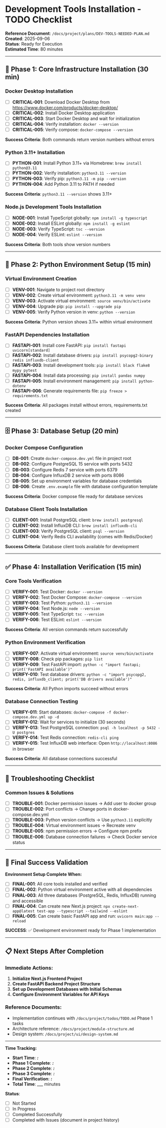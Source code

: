 # Development Tools Installation - TODO Checklist

**Reference Document**: `/docs/project/plans/DEV-TOOLS-NEEDED-PLAN.md`  
**Created**: 2025-09-06  
**Status**: Ready for Execution  
**Estimated Time**: 80 minutes  

---

## 🚨 **Phase 1: Core Infrastructure Installation (30 min)**

### **Docker Desktop Installation**
- [ ] **CRITICAL-001**: Download Docker Desktop from https://www.docker.com/products/docker-desktop/
- [ ] **CRITICAL-002**: Install Docker Desktop application
- [ ] **CRITICAL-003**: Start Docker Desktop and wait for initialization
- [ ] **CRITICAL-004**: Verify installation: `docker --version`
- [ ] **CRITICAL-005**: Verify compose: `docker-compose --version`

**Success Criteria**: Both commands return version numbers without errors

### **Python 3.11+ Installation**
- [ ] **PYTHON-001**: Install Python 3.11+ via Homebrew: `brew install python@3.11`
- [ ] **PYTHON-002**: Verify installation: `python3.11 --version`
- [ ] **PYTHON-003**: Verify pip: `python3.11 -m pip --version`
- [ ] **PYTHON-004**: Add Python 3.11 to PATH if needed

**Success Criteria**: `python3.11 --version` shows 3.11+ 

### **Node.js Development Tools Installation**
- [ ] **NODE-001**: Install TypeScript globally: `npm install -g typescript`
- [ ] **NODE-002**: Install ESLint globally: `npm install -g eslint`
- [ ] **NODE-003**: Verify TypeScript: `tsc --version`
- [ ] **NODE-004**: Verify ESLint: `eslint --version`

**Success Criteria**: Both tools show version numbers

---

## 🐍 **Phase 2: Python Environment Setup (15 min)**

### **Virtual Environment Creation**
- [ ] **VENV-001**: Navigate to project root directory
- [ ] **VENV-002**: Create virtual environment: `python3.11 -m venv venv`
- [ ] **VENV-003**: Activate virtual environment: `source venv/bin/activate`
- [ ] **VENV-004**: Upgrade pip: `pip install --upgrade pip`
- [ ] **VENV-005**: Verify Python version in venv: `python --version`

**Success Criteria**: Python version shows 3.11+ within virtual environment

### **FastAPI Dependencies Installation**
- [ ] **FASTAPI-001**: Install core FastAPI: `pip install fastapi uvicorn[standard]`
- [ ] **FASTAPI-002**: Install database drivers: `pip install psycopg2-binary redis influxdb-client`
- [ ] **FASTAPI-003**: Install development tools: `pip install black flake8 mypy pytest`
- [ ] **FASTAPI-004**: Install data processing: `pip install pandas numpy`
- [ ] **FASTAPI-005**: Install environment management: `pip install python-dotenv`
- [ ] **FASTAPI-006**: Generate requirements file: `pip freeze > requirements.txt`

**Success Criteria**: All packages install without errors, requirements.txt created

---

## 🗄️ **Phase 3: Database Setup (20 min)**

### **Docker Compose Configuration**
- [ ] **DB-001**: Create `docker-compose.dev.yml` file in project root
- [ ] **DB-002**: Configure PostgreSQL 15 service with ports 5432
- [ ] **DB-003**: Configure Redis 7 service with ports 6379
- [ ] **DB-004**: Configure InfluxDB 2 service with ports 8086
- [ ] **DB-005**: Set up environment variables for database credentials
- [ ] **DB-006**: Create `.env.example` file with database configuration template

**Success Criteria**: Docker compose file ready for database services

### **Database Client Tools Installation**
- [ ] **CLIENT-001**: Install PostgreSQL client: `brew install postgresql`
- [ ] **CLIENT-002**: Install InfluxDB CLI: `brew install influxdb-cli`
- [ ] **CLIENT-003**: Verify PostgreSQL client: `psql --version`
- [ ] **CLIENT-004**: Verify Redis CLI availability (comes with Redis/Docker)

**Success Criteria**: Database client tools available for development

---

## ✅ **Phase 4: Installation Verification (15 min)**

### **Core Tools Verification**
- [ ] **VERIFY-001**: Test Docker: `docker --version`
- [ ] **VERIFY-002**: Test Docker Compose: `docker-compose --version`
- [ ] **VERIFY-003**: Test Python: `python3.11 --version`
- [ ] **VERIFY-004**: Test Node.js: `node --version`
- [ ] **VERIFY-005**: Test TypeScript: `tsc --version`
- [ ] **VERIFY-006**: Test ESLint: `eslint --version`

**Success Criteria**: All version commands return successfully

### **Python Environment Verification**
- [ ] **VERIFY-007**: Activate virtual environment: `source venv/bin/activate`
- [ ] **VERIFY-008**: Check pip packages: `pip list`
- [ ] **VERIFY-009**: Test FastAPI import: `python -c "import fastapi; print('FastAPI available')"`
- [ ] **VERIFY-010**: Test database drivers: `python -c "import psycopg2, redis, influxdb_client; print('DB drivers available')"`

**Success Criteria**: All Python imports succeed without errors

### **Database Connection Testing**
- [ ] **VERIFY-011**: Start databases: `docker-compose -f docker-compose.dev.yml up -d`
- [ ] **VERIFY-012**: Wait for services to initialize (30 seconds)
- [ ] **VERIFY-013**: Test PostgreSQL connection: `psql -h localhost -p 5432 -U postgres`
- [ ] **VERIFY-014**: Test Redis connection: `redis-cli ping`
- [ ] **VERIFY-015**: Test InfluxDB web interface: Open `http://localhost:8086` in browser

**Success Criteria**: All database connections successful

---

## 🚨 **Troubleshooting Checklist**

### **Common Issues & Solutions**
- [ ] **TROUBLE-001**: Docker permission issues → Add user to docker group
- [ ] **TROUBLE-002**: Port conflicts → Change ports in docker-compose.dev.yml
- [ ] **TROUBLE-003**: Python version conflicts → Use `python3.11` explicitly
- [ ] **TROUBLE-004**: Virtual environment issues → Recreate venv
- [ ] **TROUBLE-005**: npm permission errors → Configure npm prefix
- [ ] **TROUBLE-006**: Database connection failures → Check Docker service status

---

## 🎯 **Final Success Validation**

**Environment Setup Complete When:**
- [ ] **FINAL-001**: All core tools installed and verified
- [ ] **FINAL-002**: Python virtual environment active with all dependencies
- [ ] **FINAL-003**: All three databases (PostgreSQL, Redis, InfluxDB) running and accessible
- [ ] **FINAL-004**: Can create new Next.js project: `npx create-next-app@latest test-app --typescript --tailwind --eslint`
- [ ] **FINAL-005**: Can create basic FastAPI app and run: `uvicorn main:app --reload`

**SUCCESS**: ✅ Development environment ready for Phase 1 implementation  

---

## 📋 **Next Steps After Completion**

### **Immediate Actions:**
1. **Initialize Next.js Frontend Project**
2. **Create FastAPI Backend Project Structure** 
3. **Set up Development Databases with Initial Schemas**
4. **Configure Environment Variables for API Keys**

### **Reference Documents:**
- Implementation continues with `/docs/project/todos/TODO.md` Phase 1 tasks
- Architecture reference: `/docs/project/module-structure.md`
- Design system: `/docs/project/ui/design-system.md`

---

**Time Tracking:**
- **Start Time**: ___:___
- **Phase 1 Complete**: ___:___
- **Phase 2 Complete**: ___:___  
- **Phase 3 Complete**: ___:___
- **Final Verification**: ___:___
- **Total Time**: ___ minutes

**Status**: 
- [ ] Not Started
- [ ] In Progress  
- [ ] Completed Successfully
- [ ] Completed with Issues (document in project history)